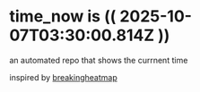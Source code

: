 # time_now is (( 2025-10-07T03:30:00.814Z ))

an automated repo that shows the currnent time

inspired by [breakingheatmap](https://github.com/breakingheatmap/breakingheatmap)